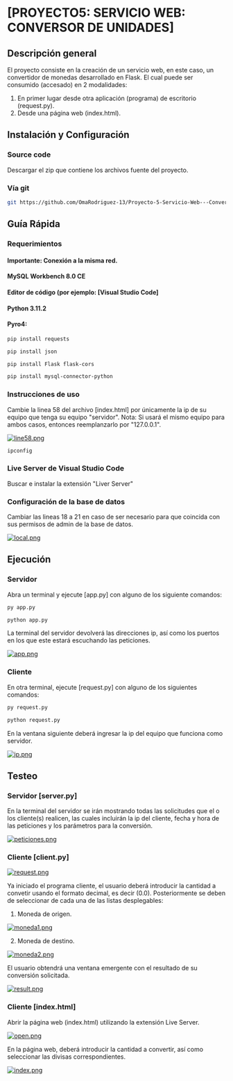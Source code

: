 # [PROYECTO5: SERVICIO WEB: CONVERSOR DE UNIDADES]

## Descripción general

El proyecto consiste en la creación de un servicio web, en este caso, un convertidor de monedas desarrollado en Flask. El cual puede ser consumido (accesado) en 2 modalidades:
1. En primer lugar desde otra aplicación (programa) de escritorio (request.py).
2. Desde una página web (index.html).

## Instalación y Configuración

### Source code

Descargar el zip que contiene los archivos fuente del proyecto.

### Vía git 

```bash
git https://github.com/OmaRodriguez-13/Proyecto-5-Servicio-Web---ConvertidorMonedas
```

## Guía Rápida

### Requerimientos

#### **Importante: Conexión a la misma red.**
#### MySQL Workbench 8.0 CE
#### Editor de código (por ejemplo: [Visual Studio Code]
#### Python 3.11.2
#### Pyro4:

```bash
pip install requests
```

```bash
pip install json
```

```bash
pip install Flask flask-cors
```

```bash
pip install mysql-connector-python
```

### Instrucciones de uso

Cambie la linea 58 del archivo [index.html] por únicamente la ip de su equipo que tenga su equipo "servidor".
Nota: Si usará el mismo equipo para ambos casos, entonces reemplanzarlo por "127.0.0.1".

[![line58.png](https://i.postimg.cc/TPsVJVM5/line58.png)](https://postimg.cc/QBpKXWMj)

```bash
ipconfig
```
### Live Server de Visual Studio Code

Buscar e instalar la extensión "Liver Server"

### Configuración de la base de datos

Cambiar las lineas 18 a 21 en caso de ser necesario para que coincida con sus permisos de admin de la base de datos.

[![local.png](https://i.postimg.cc/W3d06Ybg/local.png)](https://postimg.cc/qhdtpLKv)

## Ejecución

### Servidor

Abra un terminal y ejecute [app.py] con alguno de los siguiente comandos:

```bash
py app.py
```

```bash
python app.py
```

La terminal del servidor devolverá las direcciones ip, así como los puertos en los que este estará escuchando las peticiones.

[![app.png](https://i.postimg.cc/vm8xYqJf/app.png)](https://postimg.cc/XrhYx87Y)

### Cliente

En otra terminal, ejecute [request.py] con alguno de los siguientes comandos:

```bash
py request.py
```

```bash
python request.py
```

En la ventana siguiente deberá ingresar la ip del equipo que funciona como servidor.

[![ip.png](https://i.postimg.cc/q7rX8x9v/ip.png)](https://postimg.cc/0ztwvDkT)

## Testeo

### Servidor [server.py]

En la terminal del servidor se irán mostrando todas las solicitudes que el o los cliente(s) realicen, las cuales incluirán la ip del cliente, fecha y hora de las peticiones y los parámetros para la conversión.

[![peticiones.png](https://i.postimg.cc/htZMqdwD/peticiones.png)](https://postimg.cc/G4YvFHdV)


### Cliente [client.py]
[![request.png](https://i.postimg.cc/Y0mB17Wg/request.png)](https://postimg.cc/0Kx4sLZ2)

Ya iniciado el programa cliente, el usuario deberá introducir la cantidad a convetir usando el formato decimal, es decir (0.0). 
Posteriormente se deben de seleccionar de cada una de las listas desplegables:

1. Moneda de origen.

[![moneda1.png](https://i.postimg.cc/DZTxCKHL/moneda1.png)](https://postimg.cc/yJLhd2V8)

2. Moneda de destino.

[![moneda2.png](https://i.postimg.cc/tJrDCnTN/moneda2.png)](https://postimg.cc/Wqk0530d)

El usuario obtendrá una ventana emergente con el resultado de su conversión solicitada.

[![result.png](https://i.postimg.cc/Yqs85FTp/result.png)](https://postimg.cc/Xp9wFrVh)


### Cliente [index.html]

Abrir la página web (index.html) utilizando la extensión Live Server.

[![open.png](https://i.postimg.cc/d0vCptQs/open.png)](https://postimg.cc/K1q4gbgw)

En la página web, deberá introducir la cantidad a convertir, así como seleccionar las divisas correspondientes.

[![index.png](https://i.postimg.cc/bvTnhcdQ/index.png)](https://postimg.cc/DWS0rNrZ)
